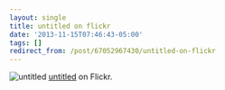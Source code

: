 ```yaml
---
layout: single
title: untitled on flickr
date: '2013-11-15T07:46:43-05:00'
tags: []
redirect_from: /post/67052967430/untitled-on-flickr
---
```

![untitled](https://64.media.tumblr.com/cb0dea5eec08a0e834721a7c25ee30af/tumblr_mwb25wyFvt1szvcjuo1_500.jpg)
[untitled](http://www.flickr.com/photos/23107182@N04/10868932856/) on Flickr.

